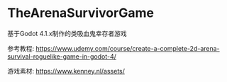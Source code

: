 # TheArenaSurvivorGame
 基于Godot 4.1.x制作的类吸血鬼幸存者游戏
 
 参考教程: https://www.udemy.com/course/create-a-complete-2d-arena-survival-roguelike-game-in-godot-4/
 
 游戏素材: https://www.kenney.nl/assets/
